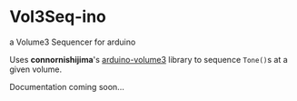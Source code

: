 # Vol3Seq-ino
a Volume3 Sequencer for arduino


Uses **connornishijima**'s [arduino-volume3](https://github.com/connornishijima/arduino-volume3) library to sequence `Tone()`s at a given volume.


Documentation coming soon...
